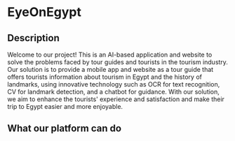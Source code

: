 # EyeOnEgypt

## Description <br />
Welcome to our project! This is an AI-based application and website to solve the problems faced by tour guides and tourists in the tourism industry. Our solution is to provide a mobile app and website as a tour guide that offers tourists information about tourism in Egypt and the history of landmarks, using innovative technology such as OCR for text recognition, CV for landmark detection, and a chatbot for guidance. With our solution, we aim to enhance the tourists' experience and satisfaction and make their trip to Egypt easier and more enjoyable.

## What our platform can do <br />
